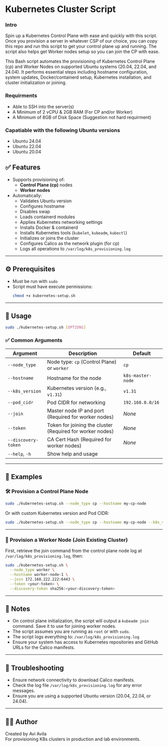 # Kubernetes Cluster Script


### Intro
Spin up a Kubernetes Control Plane with ease and quickly with this script. Once you provision a server in whatever CSP of our choice, you can copy this repo and run this script to get your control plane up and running. The script also helps get Worker nodes setup so you can join the CP with ease.

This Bash script automates the provisioning of Kubernetes Control Plane (cp) and Worker Nodes on supported Ubuntu systems (20.04, 22.04, and 24.04). It performs essential steps including hostname configuration, system updates, Docker/containerd setup, Kubernetes installation, and cluster initialization or joining.

### Requirments

* Able to SSH into the server(s)
* A Minimum of 2 vCPU & 2GB RAM (For CP and/or Worker)
* A Minimum of 8GB of Disk Space (Suggestion not hard requirment)


### Capatiable with the following Ubuntu versions

* Ubuntu 24.04
* Ubuntu 22.04
* Ubuntu 20.04


## ✅ Features

- Supports provisioning of:
  - **Control Plane (cp)** nodes
  - **Worker nodes**
- Automatically:
  - Validates Ubuntu version
  - Configures hostname
  - Disables swap
  - Loads containerd modules
  - Applies Kubernetes networking settings
  - Installs Docker & containerd
  - Installs Kubernetes tools (`kubelet`, `kubeadm`, `kubectl`)
  - Initializes or joins the cluster
  - Configures Calico as the network plugin (for cp)
  - Logs all operations to `/var/log/k8s_provisioning.log`

---

## ⚙️ Prerequisites

- Must be run with `sudo`
- Script must have execute permissions:
  ```bash
  chmod +x kubernetes-setup.sh
  ```

---

## 🚀 Usage

```bash
sudo ./kubernetes-setup.sh [OPTIONS]
```

### ✅ Common Arguments

| Argument            | Description                                                    | Default              |
|---------------------|----------------------------------------------------------------|----------------------|
| `--node_type`       | Node type: `cp` (Control Plane) or `worker`                    | `cp`                 |
| `--hostname`        | Hostname for the node                                          | `k8s-master-node`    |
| `--k8s_version`     | Kubernetes version (e.g., `v1.31`)                             | `v1.31`              |
| `--pod_cidr`        | Pod CIDR for networking                                        | `192.168.0.0/16`     |
| `--join`            | Master node IP and port (Required for worker nodes)            | *None*               |
| `--token`           | Token for joining the cluster (Required for worker nodes)      | *None*               |
| `--discovery-token` | CA Cert Hash (Required for worker nodes)                       | *None*               |
| `--help`, `-h`      | Show help and usage                                            |                      |


---

## 🧠 Examples

### 🛠 Provision a Control Plane Node

```bash
sudo ./kubernetes-setup.sh --node_type cp --hostname my-cp-node
```

Or with custom Kubernetes version and Pod CIDR:

```bash
sudo ./kubernetes-setup.sh --node_type cp --hostname my-cp-node --k8s_version v1.32 --pod_cidr 10.244.0.0/16
```

---

### 🔗 Provision a Worker Node (Join Existing Cluster)

First, retrieve the join command from the control plane node log at `/var/log/k8s_provisioning.log`, then:

```bash
sudo ./kubernetes-setup.sh \
  --node_type worker \
  --hostname worker-node-1 \
  --join 172.168.222.222:6443 \
  --token <your-token> \
  --discovery-token sha256:<your-discovery-token>
```

---

## 📝 Notes

- On control plane initialization, the script will output a `kubeadm join` command. Save it to use for joining worker nodes.
- The script assumes you are running as `root` or with `sudo`.
- The script logs everything to: `/var/log/k8s_provisioning.log`
- Ensure your system has access to Kubernetes repositories and GitHub URLs for the Calico manifests.

---

## 🧩 Troubleshooting

- Ensure network connectivity to download Calico manifests.
- Check the log file `/var/log/k8s_provisioning.log` for any error messages.
- Ensure you are using a supported Ubuntu version (20.04, 22.04, or 24.04).

---

## 👨‍💻 Author

Created by Avi Avila  
For provisioning K8s clusters in production and lab environments.